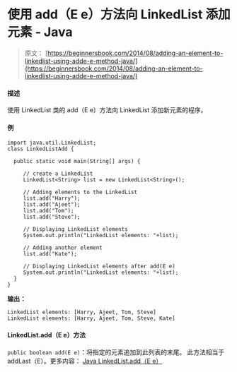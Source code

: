 # 使用 add（E e）方法向 LinkedList 添加元素 - Java

> 原文： [https://beginnersbook.com/2014/08/adding-an-element-to-linkedlist-using-adde-e-method-java/](https://beginnersbook.com/2014/08/adding-an-element-to-linkedlist-using-adde-e-method-java/)

#### 描述

使用 LinkedList 类的 add（E e）方法向 LinkedList 添加新元素的程序。

#### 例

```
import java.util.LinkedList;
class LinkedListAdd {

  public static void main(String[] args) {

     // create a LinkedList
     LinkedList<String> list = new LinkedList<String>();

     // Adding elements to the LinkedList
     list.add("Harry");
     list.add("Ajeet");
     list.add("Tom");
     list.add("Steve");

     // Displaying LinkedList elements
     System.out.println("LinkedList elements: "+list);

     // Adding another element
     list.add("Kate");

     // Displaying LinkedList elements after add(E e)
     System.out.println("LinkedList elements: "+list);
  }
}
```

**输出：**

```
LinkedList elements: [Harry, Ajeet, Tom, Steve]
LinkedList elements: [Harry, Ajeet, Tom, Steve, Kate]
```

#### LinkedList.add（E e）方法

`public boolean add(E e)`：将指定的元素追加到此列表的末尾。
此方法相当于 addLast（E）。更多内容： [Java LinkedList.add（E e）](https://docs.oracle.com/javase/7/docs/api/java/util/LinkedList.html#add(E))